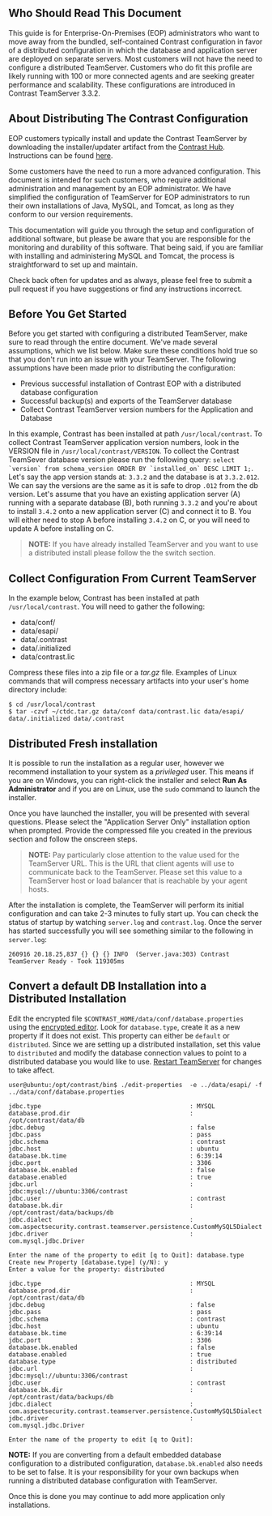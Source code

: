 <!--
title: "Configuring Contrast as a Distributed Deployment"
description: "Instructions for configuring TeamServer in a distributed fashion by separating the application/container from the database."
tags: "EOP distributed configuration database scalability"
-->

## Who Should Read This Document
This guide is for Enterprise-On-Premises (EOP) administrators who want to move away from the bundled, self-contained Contrast configuration in favor of a distributed configuration in which the database and application server are deployed on separate servers. Most customers will not have the need to configure a distributed TeamServer. Customers who do fit this profile are likely running with 100 or more connected agents and are seeking greater performance and scalability. These configurations are introduced in Contrast TeamServer 3.3.2.

## About Distributing The Contrast Configuration
EOP customers typically install and update the Contrast TeamServer by downloading the installer/updater artifact from the [Contrast Hub](https://hub.contrastsecurity.com). Instructions can be found [here](admin_tsinstall.html#install).

Some customers have the need to run a more advanced configuration. This document is intended for such customers, who require additional administration and management by an EOP administrator. We have simplified the configuration of TeamServer for EOP administrators to run their own installations of Java, MySQL, and Tomcat, as long as they conform to our version requirements.

This documentation will guide you through the setup and configuration of additional software, but please be aware that you are responsible for the monitoring and durability of this software. That being said, if you are familiar with installing and administering MySQL and Tomcat, the process is straightforward to set up and maintain. 

Check back often for updates and as always, please feel free to submit a pull request if you have suggestions or find any instructions incorrect.   

## Before You Get Started
Before you get started with configuring a distributed TeamServer, make sure to read through the entire document. We've made several assumptions, which we list below. Make sure these conditions hold true so that you don't run into an issue with your TeamServer. The following assumptions have been made prior to distributing the configuration:

* Previous successful installation of Contrast EOP with a distributed database configuration
* Successful backup(s) and exports of the TeamServer database
* Collect Contrast TeamServer version numbers for the Application and Database 

In this example, Contrast has been installed at path `/usr/local/contrast`. To collect Contrast TeamServer application version numbers, look in the VERSION file in `/usr/local/contrast/VERSION`. To collect the Contrast TeamSever database version please run the following query: ``select `version` from schema_version ORDER BY `installed_on` DESC LIMIT 1;``. Let's say the app version stands at: `3.3.2` and the database is at `3.3.2.012`. We can say the versions are the same as it is safe to drop `.012` from the db version. Let's assume that you have an existing application server (A) running with a separate database (B), both running `3.3.2` and you're about to install `3.4.2` onto a new application server (C) and connect it to B. You will either need to stop A before installing `3.4.2` on C, or you will need to update A before installing on C.  
> **NOTE:** If you have already installed TeamServer and you want to use a distributed install please follow the the switch section. 


## Collect Configuration From Current TeamServer
In the example below, Contrast has been installed at path `/usr/local/contrast`.  You will need to gather the following:
* data/conf/
* data/esapi/
* data/.contrast
* data/.initialized
* data/contrast.lic

Compress these files into a zip file or a *tar.gz* file. Examples of Linux commands that will compress necessary artifacts into your user's home directory include:
```
$ cd /usr/local/contrast
$ tar -czvf ~/ctdc.tar.gz data/conf data/contrast.lic data/esapi/ data/.initialized data/.contrast
```

## Distributed Fresh installation 
It is possible to run the installation as a regular user, however we recommend installation to your system as a *privileged* user. This means if you are on Windows, you can right-click the installer and select **Run As Administrator** and if you are on Linux, use the ```sudo``` command to launch the installer.

Once you have launched the installer, you will be presented with several questions. Please select the "Application Server Only" installation option when prompted. Provide the compressed file you created in the previous section and follow the onscreen steps.

> **NOTE:** Pay particularly close attention to the value used for the TeamServer URL. This is the URL that client agents will use to communicate back to the TeamServer. Please set this value to a TeamServer host or load balancer that is reachable by your agent hosts. 

After the installation is complete, the TeamServer will perform its initial configuration and can take 2-3 minutes to fully start up. You can check the status of startup by watching `server.log` and `contrast.log`. Once the server has started successfully you will see something similar to the following in `server.log`:
```
260916 20.18.25,837 {} {} {} INFO  (Server.java:303) Contrast TeamServer Ready - Took 119305ms
```

## Convert a default DB Installation into a Distributed Installation
Edit the encrypted file `$CONTRAST_HOME/data/conf/database.properties` using the [encrypted editor](admin_tsconfig.html#encrypt). Look for `database.type`, create it as a new property if it does not exist. This property can either be `default` or `distributed`. Since we are setting up a distributed installation, set this value to `distributed` and modify the database connection values to point to a distributed database you would like to use. [Restart TeamServer](admin_tsinstall.html#run) for changes to take affect.  

```
user@ubuntu:/opt/contrast/bin$ ./edit-properties  -e ../data/esapi/ -f ../data/conf/database.properties

jdbc.type                                         : MYSQL
database.prod.dir                                 : /opt/contrast/data/db
jdbc.debug                                        : false
jdbc.pass                                         : pass
jdbc.schema                                       : contrast
jdbc.host                                         : ubuntu
database.bk.time                                  : 6:39:14
jdbc.port                                         : 3306
database.bk.enabled                               : false
database.enabled                                  : true
jdbc.url                                          : jdbc:mysql://ubuntu:3306/contrast
jdbc.user                                         : contrast
database.bk.dir                                   : /opt/contrast/data/backups/db
jdbc.dialect                                      : com.aspectsecurity.contrast.teamserver.persistence.CustomMySQL5Dialect
jdbc.driver                                       : com.mysql.jdbc.Driver

Enter the name of the property to edit [q to Quit]: database.type
Create new Property [database.type] (y/N): y
Enter a value for the property: distributed

jdbc.type                                         : MYSQL
database.prod.dir                                 : /opt/contrast/data/db
jdbc.debug                                        : false
jdbc.pass                                         : pass
jdbc.schema                                       : contrast
jdbc.host                                         : ubuntu
database.bk.time                                  : 6:39:14
jdbc.port                                         : 3306
database.bk.enabled                               : false
database.enabled                                  : true
database.type                                     : distributed
jdbc.url                                          : jdbc:mysql://ubuntu:3306/contrast
jdbc.user                                         : contrast
database.bk.dir                                   : /opt/contrast/data/backups/db
jdbc.dialect                                      : com.aspectsecurity.contrast.teamserver.persistence.CustomMySQL5Dialect
jdbc.driver                                       : com.mysql.jdbc.Driver

Enter the name of the property to edit [q to Quit]:
```

**NOTE:** If you are converting from a default embedded database configuration to a distributed configuration, `database.bk.enabled` also needs to be set to false.
It is your responsibility for your own backups when running a distributed database configuration with TeamServer.

Once this is done you may continue to add more application only installations. 

